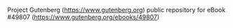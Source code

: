 Project Gutenberg (https://www.gutenberg.org) public repository for eBook #49807 (https://www.gutenberg.org/ebooks/49807)
